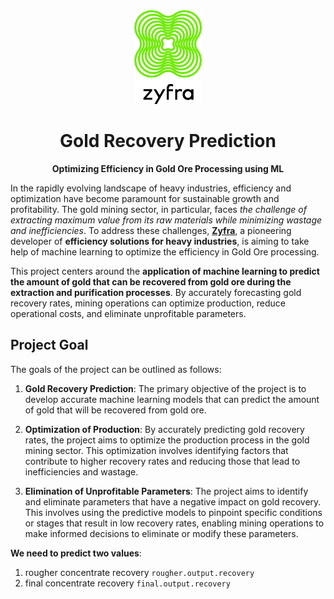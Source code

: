 <div align='center'>
        <img src="https://raw.githubusercontent.com/5hraddha/misc/467e0a672fe146bef8b3dd384df3db2bc8cfbd2e/images/zyfra-logo.png" height='150' />
        <h1>Gold Recovery Prediction</h1>
        <p><b>Optimizing Efficiency in Gold Ore Processing using ML</b></p>
</div>

In the rapidly evolving landscape of heavy industries, efficiency and optimization have become paramount for sustainable growth and profitability. The gold mining sector, in particular, faces _the challenge of extracting maximum value from its raw materials while minimizing wastage and inefficiencies_. To address these challenges, **[Zyfra](https://www.zyfra.com/)**, a pioneering developer of **efficiency solutions for heavy industries**, is aiming to take help of machine learning to optimize the efficiency in Gold Ore processing.

This project centers around the **application of machine learning to predict the amount of gold that can be recovered from gold ore during the extraction and purification processes**. By accurately forecasting gold recovery rates, mining operations can optimize production, reduce operational costs, and eliminate unprofitable parameters.

## Project Goal

The goals of the project can be outlined as follows:

1. **Gold Recovery Prediction**: The primary objective of the project is to develop accurate machine learning models that can predict the amount of gold that will be recovered from gold ore.

2. **Optimization of Production**: By accurately predicting gold recovery rates, the project aims to optimize the production process in the gold mining sector. This optimization involves identifying factors that contribute to higher recovery rates and reducing those that lead to inefficiencies and wastage.

3. **Elimination of Unprofitable Parameters**: The project aims to identify and eliminate parameters that have a negative impact on gold recovery. This involves using the predictive models to pinpoint specific conditions or stages that result in low recovery rates, enabling mining operations to make informed decisions to eliminate or modify these parameters.

**We need to predict two values**:

1. rougher concentrate recovery `rougher.output.recovery`
2. final concentrate recovery `final.output.recovery`
